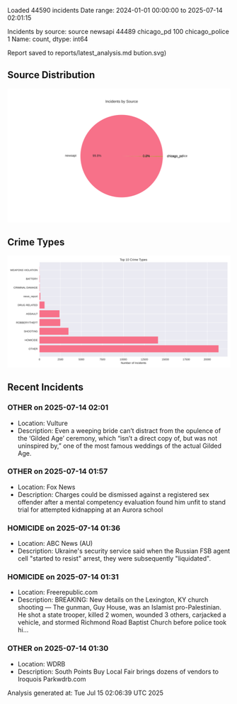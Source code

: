 
Loaded 44590 incidents
Date range: 2024-01-01 00:00:00 to 2025-07-14 02:01:15

Incidents by source:
source
newsapi           44489
chicago_pd          100
chicago_police        1
Name: count, dtype: int64

Report saved to reports/latest_analysis.md
bution.svg)

## Source Distribution
![Source Distribution](images/source_distribution.svg)

## Crime Types
![Crime Types](images/crime_types.svg)

## Recent Incidents

### OTHER on 2025-07-14 02:01
- Location: Vulture
- Description: Even a weeping bride can’t distract from the opulence of the ‘Gilded Age’ ceremony, which “isn’t a direct copy of, but was not uninspired by,” one of the most famous weddings of the actual Gilded Age.


### OTHER on 2025-07-14 01:57
- Location: Fox News
- Description: Charges could be dismissed against a registered sex offender after a mental competency evaluation found him unfit to stand trial for attempted kidnapping at an Aurora school


### HOMICIDE on 2025-07-14 01:36
- Location: ABC News (AU)
- Description: Ukraine's security service said when the Russian FSB agent cell "started to resist" arrest, they were subsequently "liquidated".


### HOMICIDE on 2025-07-14 01:31
- Location: Freerepublic.com
- Description: BREAKING: New details on the Lexington, KY church shooting — The gunman, Guy House, was an Islamist pro-Palestinian. He shot a state trooper, killed 2 women, wounded 3 others, carjacked a vehicle, and stormed Richmond Road Baptist Church before police took hi…


### OTHER on 2025-07-14 01:30
- Location: WDRB
- Description: South Points Buy Local Fair brings dozens of vendors to Iroquois Parkwdrb.com

Analysis generated at: Tue Jul 15 02:06:39 UTC 2025
